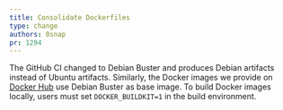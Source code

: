 ```yaml
---
title: Consolidate Dockerfiles
type: change
authors: 0snap
pr: 1294
---
```


The GitHub CI changed to Debian Buster and produces Debian artifacts instead of
Ubuntu artifacts. Similarly, the Docker images we provide on [Docker
Hub](https://hub.docker.com/r/tenzir/vast) use Debian Buster as base image. To
build Docker images locally, users must set `DOCKER_BUILDKIT=1` in the build
environment.
